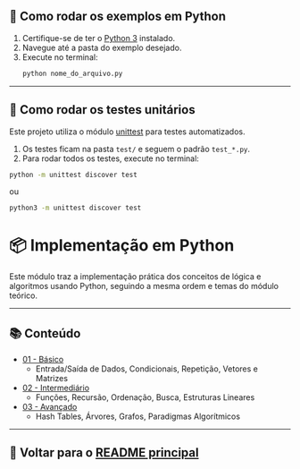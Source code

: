 ## 🚀 Como rodar os exemplos em Python

1. Certifique-se de ter o [Python 3](https://www.python.org/) instalado.
2. Navegue até a pasta do exemplo desejado.
3. Execute no terminal:
   ```bash
   python nome_do_arquivo.py
   ```

---

## 🧪 Como rodar os testes unitários

Este projeto utiliza o módulo [unittest](https://docs.python.org/pt-br/3/library/unittest.html) para testes automatizados.

1. Os testes ficam na pasta `test/` e seguem o padrão `test_*.py`.
2. Para rodar todos os testes, execute no terminal:

```bash
python -m unittest discover test
```

ou

```bash
python3 -m unittest discover test
```

# 📦 Implementação em Python

Este módulo traz a implementação prática dos conceitos de lógica e algoritmos usando Python, seguindo a mesma ordem e temas do módulo teórico.

---

## 📚 Conteúdo

- [01 - Básico](./01-basico/)
  - Entrada/Saída de Dados, Condicionais, Repetição, Vetores e Matrizes
- [02 - Intermediário](./02-intermediario/)
  - Funções, Recursão, Ordenação, Busca, Estruturas Lineares
- [03 - Avançado](./03-avancado/)
  - Hash Tables, Árvores, Grafos, Paradigmas Algorítmicos

---

## 🔗 Voltar para o [README principal](../README.md)
